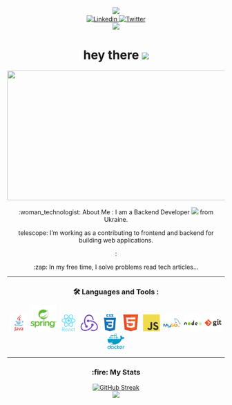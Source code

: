 <div id="header" align="center">
  <img src="https://media.giphy.com/media/RN8FdaB6T1bkkI5n4I/giphy.gif" width="350"/>
  <div id="badges">
  <a href="">
     <img src="https://img.shields.io/badge/LinkedIn-blue?logo=linkedin&logoColor=white" width="100" alt="Linkedin"/>
  </a>
  <a href="">
     <img src="https://img.shields.io/badge/Twitter-blue?logo=twitter&logoColor=white" width="100" alt="Twitter"/>
  </a>
    <div>
      <img src="https://komarev.com/ghpvc/?username=vadymNaumenko&style=flat&color=blueviolet&label=PROFILE+VIEWS"/>
    </div>
  <h1>
  hey there
  <img src="https://media.giphy.com/media/hvRJCLFzcasrR4ia7z/giphy.gif" width="30px"/>
  </h1>
    
  <div align="center">
  <img src="https://media.giphy.com/media/dWesBcTLavkZuG35MI/giphy.gif" width="600" height="300"/>
  </div>
  </div>
  
  <div >
     <p>:woman_technologist: About Me :  I am a Backend Developer <img src="https://media.giphy.com/media/WUlplcMpOCEmTGBtBW/giphy.gif" width="30"> from Ukraine.</p>
     <p>telescope: I’m working as a contributing to frontend and backend for building web applications.</p> :
     <p>:zap: In my free time, I solve problems read tech articles...</p> 
  </div>
<hr>

### :hammer_and_wrench: Languages and Tools :
<div>
  <img src="https://github.com/devicons/devicon/blob/master/icons/java/java-original-wordmark.svg" title="Java" alt="Java" width="40" height="40"/>&nbsp;
  <img src="https://github.com/devicons/devicon/blob/master/icons/spring/spring-original-wordmark.svg" title="Spring" alt="Spring" width="60" height="60"/>&nbsp;
  <img src="https://github.com/devicons/devicon/blob/master/icons/react/react-original-wordmark.svg" title="React" alt="React" width="40" height="40"/>&nbsp;
  <img src="https://github.com/devicons/devicon/blob/master/icons/redux/redux-original.svg" title="Redux" alt="Redux " width="40" height="40"/>&nbsp;
  <img src="https://github.com/devicons/devicon/blob/master/icons/css3/css3-plain-wordmark.svg"  title="CSS3" alt="CSS" width="40" height="40"/>&nbsp;
  <img src="https://github.com/devicons/devicon/blob/master/icons/html5/html5-original.svg" title="HTML5" alt="HTML" width="40" height="40"/>&nbsp;
  <img src="https://github.com/devicons/devicon/blob/master/icons/javascript/javascript-original.svg" title="JavaScript" alt="JavaScript" width="40" height="40"/>&nbsp;
  <img src="https://github.com/devicons/devicon/blob/master/icons/mysql/mysql-original-wordmark.svg" title="MySQL"  alt="MySQL" width="40" height="40"/>&nbsp;
  <img src="https://github.com/devicons/devicon/blob/master/icons/nodejs/nodejs-original-wordmark.svg" title="NodeJS" alt="NodeJS" width="40" height="40"/>&nbsp;
  <img src="https://github.com/devicons/devicon/blob/master/icons/git/git-original-wordmark.svg" title="Git" **alt="Git" width="40" height="40"/>
   <img src="https://raw.githubusercontent.com/devicons/devicon/55609aa5bd817ff167afce0d965585c92040787a/icons/docker/docker-plain-wordmark.svg" title="Git" **alt="Git" width="40" height="40"/>
</div>
<hr>

<div>
  <h3>
    :fire: My Stats
  </h3>
<a href="https://git.io/streak-stats"><img src="https://github-readme-streak-stats.herokuapp.com?user=vadymNaumenko&theme=dark" alt="GitHub Streak" /></a>
</div>
<picture>
  <source
    srcset="https://github-readme-stats.vercel.app/api/top-langs/?username=vadymNaumenko&layout=compact&theme=vision-friendly-dark"
    media="(prefers-color-scheme: dark)"
  />
  <source
    srcset="https://github-readme-stats.vercel.app/api/top-langs/?username=vadymNaumenko&layout=compact&theme=vision-friendly-dark"
    media="(prefers-color-scheme: light), (prefers-color-scheme: no-preference)"
  />
  <img src="https://github-readme-stats.vercel.app/api/top-langs/?username=vadymNaumenko&layout=compact&theme=vision-friendly-dark" />
</picture>

</div>
